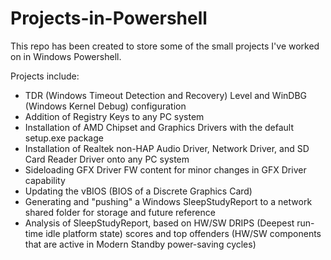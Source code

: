 # Projects-in-Powershell

This repo has been created to store some of the small projects I've worked on in Windows Powershell.

Projects include:
- TDR (Windows Timeout Detection and Recovery) Level and WinDBG (Windows Kernel Debug) configuration
- Addition of Registry Keys to any PC system
- Installation of AMD Chipset and Graphics Drivers with the default setup.exe package
- Installation of Realtek non-HAP Audio Driver, Network Driver, and SD Card Reader Driver onto any PC system
- Sideloading GFX Driver FW content for minor changes in GFX Driver capability
- Updating the vBIOS (BIOS of a Discrete Graphics Card)
- Generating and "pushing" a Windows SleepStudyReport to a network shared folder for storage and future reference
- Analysis of SleepStudyReport, based on HW/SW DRIPS (Deepest run-time idle platform state) scores and top offenders (HW/SW components that are active in Modern Standby power-saving cycles)
